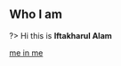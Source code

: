 ## Who I am

?> Hi this is **Iftakharul Alam**

[me in me](https://www.linkedin.com/in/alamiftakharul ':include :type=iframe width=100% height=600px')